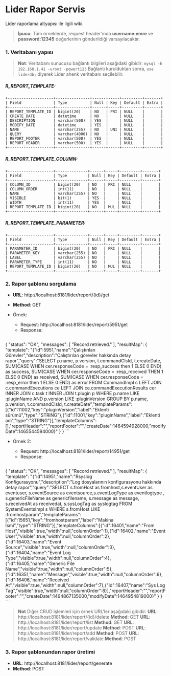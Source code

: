 # Lider Rapor Servis

Lider raporlama altyapısı ile ilgili wiki.

> **İpucu**: Tüm örneklerde, request header'ında **username:emre** ve **password:12345** değerlerinin gönderildiği varsayılacaktır.

### 1. Veritabanı yapısı

> **Not**: Veritabanı sunucusu bağlantı bilgileri aşağıdaki gibidir:
> `mysql -h 192.168.1.41 -uroot -pqwert123`
> Bağlantı kurulduktan sonra, `use liderdb;` diyerek Lider ahenk veritabanı seçilebilir.

##### R_REPORT_TEMPLATE:

```
+--------------------+---------------+------+-----+---------+-------+
| Field              | Type          | Null | Key | Default | Extra |
+--------------------+---------------+------+-----+---------+-------+
| REPORT_TEMPLATE_ID | bigint(20)    | NO   | PRI | NULL    |       |
| CREATE_DATE        | datetime      | NO   |     | NULL    |       |
| DESCRIPTION        | varchar(500)  | YES  |     | NULL    |       |
| MODIFY_DATE        | datetime      | YES  |     | NULL    |       |
| NAME               | varchar(255)  | NO   | UNI | NULL    |       |
| QUERY              | varchar(4000) | NO   |     | NULL    |       |
| REPORT_FOOTER      | varchar(500)  | YES  |     | NULL    |       |
| REPORT_HEADER      | varchar(500)  | YES  |     | NULL    |       |
+--------------------+---------------+------+-----+---------+-------+
```

##### R_REPORT_TEMPLATE_COLUMN:

```
+--------------------+--------------+------+-----+---------+-------+
| Field              | Type         | Null | Key | Default | Extra |
+--------------------+--------------+------+-----+---------+-------+
| COLUMN_ID          | bigint(20)   | NO   | PRI | NULL    |       |
| COLUMN_ORDER       | int(11)      | NO   |     | NULL    |       |
| NAME               | varchar(255) | NO   |     | NULL    |       |
| VISIBLE            | bit(1)       | YES  |     | NULL    |       |
| WIDTH              | int(11)      | YES  |     | NULL    |       |
| REPORT_TEMPLATE_ID | bigint(20)   | NO   | MUL | NULL    |       |
+--------------------+--------------+------+-----+---------+-------+
```

##### R_REPORT_TEMPLATE_PARAMETER:

```
+--------------------+--------------+------+-----+---------+-------+
| Field              | Type         | Null | Key | Default | Extra |
+--------------------+--------------+------+-----+---------+-------+
| PARAMETER_ID       | bigint(20)   | NO   | PRI | NULL    |       |
| PARAMETER_KEY      | varchar(255) | NO   |     | NULL    |       |
| LABEL              | varchar(255) | NO   |     | NULL    |       |
| PARAMETER_TYPE     | int(11)      | NO   |     | NULL    |       |
| REPORT_TEMPLATE_ID | bigint(20)   | NO   | MUL | NULL    |       |
+--------------------+--------------+------+-----+---------+-------+
```

### 2. Rapor şablonu sorgulama

* **URL**: http://localhost:8181/lider/report/{id}/get
* **Method**: GET
* Örnek:

    * Request: http://localhost:8181/lider/report/5951/get
    * Response:

    ```json
{
"status": "OK",
"messages": [ "Record retrieved." ],
"resultMap": {
"template": "{"id":5951,"name":"Çalıştırılan Görevler","description":"Çalıştırılan görevler hakkında detay rapor","query":"SELECT p.name, p.version, t.commandClsId, t.createDate, SUM(CASE WHEN cer.responseCode = :resp_success then 1 ELSE 0 END) as success, SUM(CASE WHEN cer.responseCode = :resp_received THEN 1 ELSE 0 END) as received, SUM(CASE WHEN cer.responseCode = :resp_error then 1 ELSE 0 END) as error FROM CommandImpl c LEFT JOIN c.commandExecutions ce LEFT JOIN ce.commandExecutionResults cer INNER JOIN c.task t INNER JOIN t.plugin p WHERE p.name LIKE :pluginName AND p.version LIKE :pluginVersion GROUP BY p.name, p.version, t.commandClsId, t.createDate","templateParams":[{"id":11002,"key":"pluginVersion","label":"Eklenti sürümü","type":"STRING"},{"id":11001,"key":"pluginName","label":"Eklenti adı","type":"STRING"}],"templateColumns":[],"reportHeader":"","reportFooter":"","createDate":1464594928000,"modifyDate":1465544594000}"
}
}
    ```

* Örnek 2:

    * Request: http://localhost:8181/lider/report/14951/get
    * Response:

    ```json
{
"status": "OK",
"messages": [ "Record retrieved." ],
"resultMap": {
"template": "{"id":14951,"name":"Rsyslog Konfigurasyonu","description":"Log dosyalarının konfigurasyonu hakkında detay rapor","query":"SELECT s.fromHost as fromhost,s.eventUser as eventuser, s.eventSource as eventsource,s.eventLogType as eventlogtype , s.genericFileName as genericfilename, s.message as message, s.receivedAt as receivedat, s.sysLogTag as syslogtag FROM SystemEventsImpl s WHERE s.fromHost LIKE :fromhostparam","templateParams":[{"id":15651,"key":"fromhostparam","label":"Makina İsmi","type":"STRING"}],"templateColumns":[{"id":16401,"name":"From Host","visible":true,"width":null,"columnOrder":1},{"id":16402,"name":"Event User","visible":true,"width":null,"columnOrder":2},{"id":16403,"name":"Event Source","visible":true,"width":null,"columnOrder":3},{"id":16404,"name":"Event Log Type","visible":true,"width":null,"columnOrder":4},{"id":16405,"name":"Generic File Name","visible":true,"width":null,"columnOrder":5},{"id":16351,"name":"Message","visible":true,"width":null,"columnOrder":6},{"id":16406,"name":"Received At","visible":true,"width":null,"columnOrder":7},{"id":16407,"name":"Sys Log Tag","visible":true,"width":null,"columnOrder":8}],"reportHeader":"","reportFooter":"","createDate":1464867135000,"modifyDate":1464954819000}"
}
}
    ```

> **Not** Diğer CRUD işlemleri için örnek URL'ler aşağıdaki gibidir:
> **URL**: http://localhost:8181/lider/report/{id}/delete **Method**: GET
> **URL**: http://localhost:8181/lider/report/list **Method**: GET
> **URL**: http://localhost:8181/lider/report/update **Method**: POST
> **URL**: http://localhost:8181/lider/report/add **Method**: POST
> **URL**: http://localhost:8181/lider/report/validate **Method**: POST

### 3. Rapor şablonundan rapor üretimi

* **URL**: http://localhost:8181/lider/report/generate
* **Method**: POST

